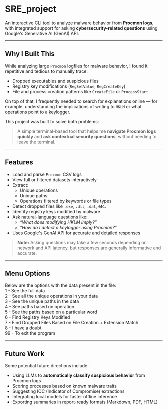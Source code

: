 # SRE_project

An interactive CLI tool to analyze malware behavior from **Procmon logs**, with integrated support for asking **cybersecurity-related questions** using Google's Generative AI (GenAI) API.

---

## Why I Built This

While analyzing large `Procmon` logfiles for malware behavior, I found it repetitive and tedious to manually trace:

- Dropped executables and suspicious files  
- Registry key modifications (`RegSetValue`, `RegCreateKey`)  
- File and process creation patterns like `CreateFile` or `ProcessStart`

On top of that, I frequently needed to search for explanations online — for example, understanding the implications of writing to `HKLM` or what operations point to a keylogger.

This project was built to solve both problems:

> A simple terminal-based tool that helps me **navigate Procmon logs quickly** and **ask contextual security questions**, without needing to leave the terminal.

---

## Features

- Load and parse `Procmon` CSV logs  
- View full or filtered datasets interactively  
- Extract:
  - Unique operations  
  - Unique paths  
  - Operations filtered by keywords or file types  
- Detect dropped files like `.exe`, `.dll`, `.dat`, etc.  
- Identify registry keys modified by malware  
- Ask natural-language questions like:
  - _“What does modifying HKLM imply?”_  
  - _“How do I detect a keylogger using Procmon?”_  
- Uses Google's GenAI API for accurate and detailed responses

> **Note:** Asking questions may take a few seconds depending on network and API latency, but responses are generally informative and accurate.

---

## Menu Options

Below are the options with the data present in the file: </br>
 1 - See the full data </br>
 2 - See all the unique operations in your data </br>
 3 - See the unique paths in the data </br>
 4 - See paths based on operation</br>
 5 - See the paths based on a particular word</br>
 6 - Find Registry Keys Modified</br>
 7 - Find Dropped Files Based on File Creation + Extension Match</br>
 8 - I have a doubt</br>
 99 - To exit the program</br>


---

## Future Work

Some potential future directions include:

- Using LLMs to **automatically classify suspicious behavior** from Procmon logs  
- Scoring processes based on known malware traits  
- Suggesting IOC (Indicator of Compromise) extractions  
- Integrating local models for faster offline inference  
- Exporting summaries in report-ready formats (Markdown, PDF, HTML)
